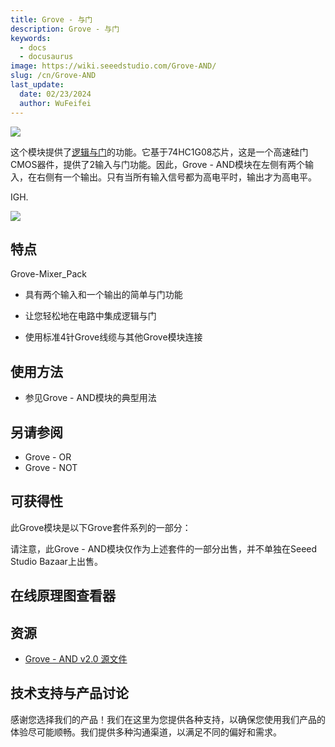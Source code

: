 ```yaml
---
title: Grove - 与门
description: Grove - 与门
keywords:
  - docs
  - docusaurus
image: https://wiki.seeedstudio.com/Grove-AND/
slug: /cn/Grove-AND
last_update:
  date: 02/23/2024
  author: WuFeifei
---
```

![](https://files.seeedstudio.com/wiki/Grove-AND/img/AND_photo1.jpg)

这个模块提供了[逻辑与门](https://en.wikipedia.org/wiki/AND_gate)的功能。它基于74HC1G08芯片，这是一个高速硅门CMOS器件，提供了2输入与门功能。因此，Grove - AND模块在左侧有两个输入，在右侧有一个输出。只有当所有输入信号都为高电平时，输出才为高电平。

IGH.

[![](https://files.seeedstudio.com/wiki/Seeed-WiKi/docs/images/300px-Get_One_Now_Banner-ragular.png)](https://www.seeedstudio.com/Mixer-Pack-V2-(Electronic-blocks%2Cwithout-Arduino%2Cplug-and-play-system)-p-1867.html)

## 特点

Grove-Mixer_Pack

* 具有两个输入和一个输出的简单与门功能

* 让您轻松地在电路中集成逻辑与门
* 使用标准4针Grove线缆与其他Grove模块连接

## 使用方法

* 参见Grove - AND模块的典型用法

## 另请参阅

* Grove - OR
* Grove - NOT

## 可获得性

此Grove模块是以下Grove套件系列的一部分：

<!-- * [Grove Mixer Pack V2](/Grove-Mixer_Pack_V2 "GROVE MIXER PACK V2") -->

请注意，此Grove - AND模块仅作为上述套件的一部分出售，并不单独在Seeed Studio Bazaar上出售。

## 在线原理图查看器

<div className="altium-ecad-viewer" data-project-src="https://files.seeedstudio.com/wiki/Grove-AND/res/Grove-AND_v2.0_Eagle.zip" style={{borderRadius: '0px 0px 4px 4px', height: 500, borderStyle: 'solid', borderWidth: 1, borderColor: 'rgb(241, 241, 241)', overflow: 'hidden', maxWidth: 1280, maxHeight: 700, boxSizing: 'border-box'}}>
</div>

## 资源

* [Grove - AND v2.0 源文件](https://files.seeedstudio.com/wiki/Grove-AND/res/Grove-AND_v2.0_Eagle.zip)

## 技术支持与产品讨论

感谢您选择我们的产品！我们在这里为您提供各种支持，以确保您使用我们产品的体验尽可能顺畅。我们提供多种沟通渠道，以满足不同的偏好和需求。

<div class="button_tech_support_container">
<a href="https://forum.seeedstudio.com/" class="button_forum"></a> 
<a href="https://www.seeedstudio.com/contacts" class="button_email"></a>
</div>

<div class="button_tech_support_container">
<a href="https://discord.gg/eWkprNDMU7" class="button_discord"></a> 
<a href="https://github.com/Seeed-Studio/wiki-documents/discussions/69" class="button_discussion"></a>
</div>
